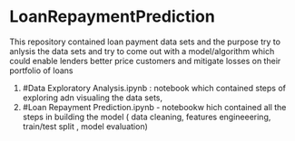 # LoanRepaymentPrediction
This repository contained loan payment data sets and the purpose try to anlysis the data sets and try to come out with a model/algorithm which could enable lenders better price customers and mitigate losses on their portfolio of loans

1. #Data Exploratory Analysis.ipynb :
notebook which contained steps of exploring adn visualing the data sets,
2. #Loan Repayment Prediction.ipynb - notebookw hich contained all the steps in building the model ( data cleaning, features engineeering, train/test split , model evaluation)
